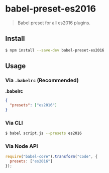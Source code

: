 # babel-preset-es2016

> Babel preset for all es2016 plugins.

## Install

```sh
$ npm install --save-dev babel-preset-es2016
```

## Usage

### Via `.babelrc` (Recommended)

**.babelrc**

```json
{
  "presets": ["es2016"]
}
```

### Via CLI

```sh
$ babel script.js --presets es2016
```

### Via Node API

```javascript
require("babel-core").transform("code", {
  presets: ["es2016"]
});
```
